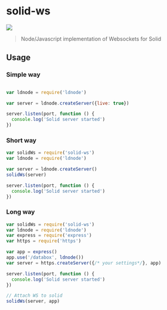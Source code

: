 # solid-ws
[![](https://img.shields.io/badge/project-Solid-7C4DFF.svg?style=flat-square)](https://github.com/solid/solid)

> Node/Javascript implementation of Websockets for Solid

## Usage

### Simple way

```javascript

var ldnode = require('ldnode')

var server = ldnode.createServer({live: true})

server.listen(port, function () {
  console.log('Solid server started')
})
```

### Short way 

```javascript
var solidWs = require('solid-ws')
var ldnode = require('ldnode')

var server = ldnode.createServer()
solidWs(server)

server.listen(port, function () {
  console.log('Solid server started')
})
```

### Long way

```javascript
var solidWs = require('solid-ws')
var ldnode = require('ldnode')
var express = require('express')
var https = require('https')

var app = express()
app.use('/databox', ldnode())
var server = https.createServer({/* your settings*/}, app)

server.listen(port, function () {
  console.log('Solid server started')
})

// Attach WS to solid
solidWs(server, app)
```
